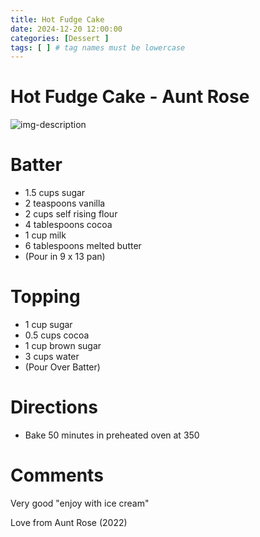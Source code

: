 ```yaml
---
title: Hot Fudge Cake
date: 2024-12-20 12:00:00
categories: [Dessert ] 
tags: [ ] # tag names must be lowercase
---
```


# Hot Fudge Cake - Aunt Rose 

![img-description](https://pbs.twimg.com/media/GfRHytAXMAA7UC4?format=jpg&name=large)

# Batter
* 1.5 cups sugar
* 2 teaspoons vanilla
* 2 cups self rising flour
* 4 tablespoons cocoa
* 1 cup milk
* 6 tablespoons melted butter
* (Pour in 9 x 13 pan)

# Topping
* 1 cup sugar
* 0.5 cups cocoa
* 1 cup brown sugar
* 3 cups water
* (Pour Over Batter)

# Directions
* Bake 50 minutes in preheated oven at 350

# Comments
Very good "enjoy with ice cream"

Love from Aunt Rose (2022)